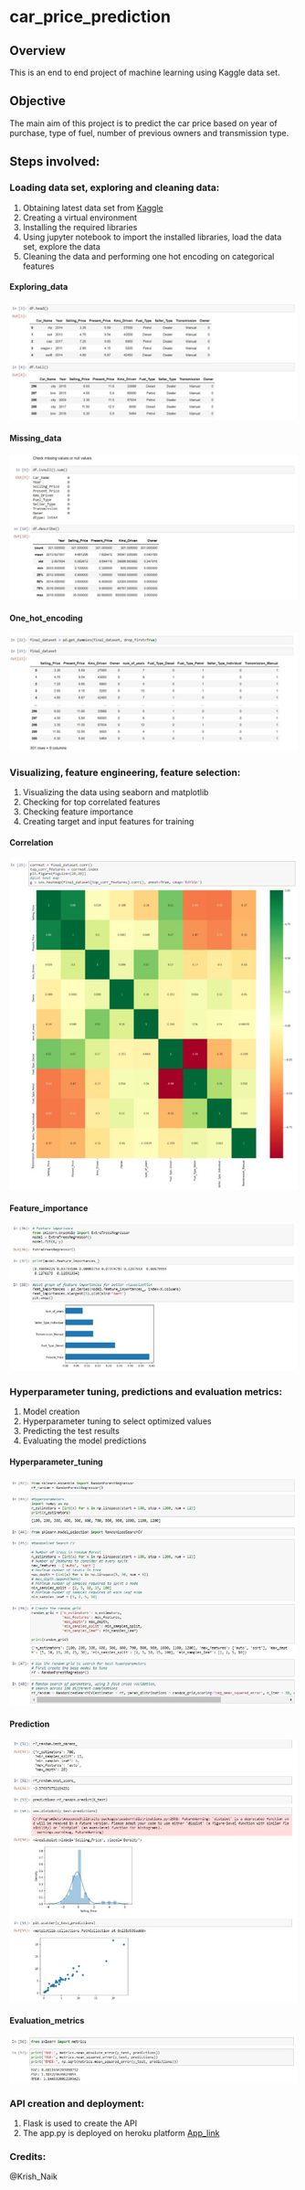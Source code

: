 # car_price_prediction
## Overview
This is an end to end project of machine learning using Kaggle data set.

## Objective
The main aim of this project is to predict the car price based on year of purchase, type of fuel, number of previous owners and transmission type.

## Steps involved:
### Loading data set, exploring and cleaning data:
  1. Obtaining latest data set from [Kaggle](https://www.kaggle.com/nehalbirla/vehicle-dataset-from-cardekho/version/3?select=car+data.csv)
  2. Creating a virtual environment
  3. Installing the required libraries
  4. Using jupyter notebook to import the installed libraries, load the data set, explore the data
  5. Cleaning the data and performing one hot encoding on categorical features

#### Exploring_data
![Exploring_data](https://github.com/msna121/car_price_prediction/blob/master/images/Explore.JPG)

#### Missing_data
![Missing_data](https://github.com/msna121/car_price_prediction/blob/master/images/missing_values.JPG)

#### One_hot_encoding
![One_hot_encoding](https://github.com/msna121/car_price_prediction/blob/master/images/one_hot_encoding.JPG)

### Visualizing, feature engineering, feature selection:
  1. Visualizing the data using seaborn and matplotlib
  2. Checking for top correlated features
  3. Checking feature importance
  4. Creating target and input features for training

#### Correlation
![Correlated_features](https://github.com/msna121/car_price_prediction/blob/master/images/top_corr_features.JPG)

#### Feature_importance
![Important_features](https://github.com/msna121/car_price_prediction/blob/master/images/feature_importance.JPG)

### Hyperparameter tuning, predictions and evaluation metrics:
  1. Model creation
  2. Hyperparameter tuning to select optimized values
  3. Predicting the test results
  4. Evaluating the model predictions

#### Hyperparameter_tuning
![Hyperparameter_tuning](https://github.com/msna121/car_price_prediction/blob/master/images/hyperparameter_tuning.JPG)

#### Prediction
![Prediction](https://github.com/msna121/car_price_prediction/blob/master/images/predictions.JPG)

#### Evaluation_metrics
![Evaluation](https://github.com/msna121/car_price_prediction/blob/master/images/evaluation_metrics.JPG)

### API creation and deployment:
  1. Flask is used to create the API
  2. The app.py is deployed on heroku platform [App_link](https://carpricepredictionmsna.herokuapp.com/)

### Credits:
@Krish_Naik
